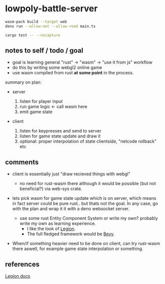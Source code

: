 # lowpoly-battle-server

```sh
wasm-pack build --target web
deno run --allow-net --allow-read main.ts
```

```sh
cargo test -- --nocapture
```

## notes to self / todo / goal

- goal is learning general "rust" -> "wasm" -> "use it from js" workflow
- do this by writing some webgl2 online game
- use wasm compiled from rust **at some point** in the process.

summary on plan:

- server

  1. listen for player input
  2. run game logic <- call wasm here
  3. emit game state

- client

  1. listen for keypresses and send to server
  2. listen for game state update and draw it
  3. optional: proper interpolation of state clientside, "netcode rollback" etc

## comments

- client is essentially just "draw recieved things with webgl"
  - no need for rust-wasm there although it would be possible (but not beneficial?) via web-sys crate.
- lets pick wasm for game state update which is on server, which means in fact server could be pure rust.. but thats not the goal. In any case, go with the plan and wrap it it with a deno websocket server.

  - use some rust Entity Component System or write my own? probably write my own as learning experience.
    - I like the look of [Legion](https://github.com/amethyst/legion).
    - The full fledged framework would be [Bevy](https://github.com/bevyengine/bevy).

- When/if something heavier need to be done on client, can try rust-wasm there aswell, for example game state interpolation or something.

## references

[Legion docs](https://docs.rs/legion/latest/legion)
